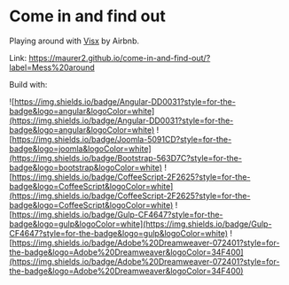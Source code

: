 # Come in and find out

Playing around with [Visx](https://airbnb.io/visx/gallery) by Airbnb.

Link: https://maurer2.github.io/come-in-and-find-out/?label=Mess%20around

Build with:

![https://img.shields.io/badge/Angular-DD0031?style=for-the-badge&logo=angular&logoColor=white](https://img.shields.io/badge/Angular-DD0031?style=for-the-badge&logo=angular&logoColor=white)
![https://img.shields.io/badge/Joomla-5091CD?style=for-the-badge&logo=joomla&logoColor=white](https://img.shields.io/badge/Bootstrap-563D7C?style=for-the-badge&logo=bootstrap&logoColor=white)
![https://img.shields.io/badge/CoffeeScript-2F2625?style=for-the-badge&logo=CoffeeScript&logoColor=white](https://img.shields.io/badge/CoffeeScript-2F2625?style=for-the-badge&logo=CoffeeScript&logoColor=white)
![https://img.shields.io/badge/Gulp-CF4647?style=for-the-badge&logo=gulp&logoColor=white](https://img.shields.io/badge/Gulp-CF4647?style=for-the-badge&logo=gulp&logoColor=white)
![https://img.shields.io/badge/Adobe%20Dreamweaver-072401?style=for-the-badge&logo=Adobe%20Dreamweaver&logoColor=34F400](https://img.shields.io/badge/Adobe%20Dreamweaver-072401?style=for-the-badge&logo=Adobe%20Dreamweaver&logoColor=34F400)
